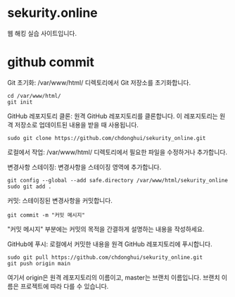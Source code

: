 # sekurity.online
 웹 해킹 실습 사이트입니다.

# github commit


Git 초기화: /var/www/html/ 디렉토리에서 Git 저장소를 초기화합니다.

```
cd /var/www/html/
git init
```
GitHub 레포지토리 클론: 원격 GitHub 레포지토리를 클론합니다. 이 레포지토리는 원격 저장소로 업데이트된 내용을 받을 때 사용됩니다.

```
sudo git clone https://github.com/chdonghui/sekurity_online.git
```
로컬에서 작업: /var/www/html/ 디렉토리에서 필요한 파일을 수정하거나 추가합니다.

변경사항 스테이징: 변경사항을 스테이징 영역에 추가합니다.

```
git config --global --add safe.directory /var/www/html/sekurity_online
sudo git add .
```
커밋: 스테이징된 변경사항을 커밋합니다.


```
git commit -m "커밋 메시지"
```
"커밋 메시지" 부분에는 커밋의 목적을 간결하게 설명하는 내용을 작성하세요.

GitHub에 푸시: 로컬에서 커밋한 내용을 원격 GitHub 레포지토리에 푸시합니다.

```
sudo git pull https://github.com/chdonghui/sekurity_online.git
git push origin main
```
여기서 origin은 원격 레포지토리의 이름이고, master는 브랜치 이름입니다. 브랜치 이름은 프로젝트에 따라 다를 수 있습니다.
